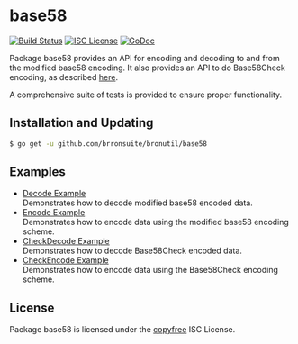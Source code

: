 base58
==========

[![Build Status](http://img.shields.io/travis/brronsuite/bronutil.svg)](https://travis-ci.org/brronsuite/bronutil)
[![ISC License](http://img.shields.io/badge/license-ISC-blue.svg)](http://copyfree.org)
[![GoDoc](https://img.shields.io/badge/godoc-reference-blue.svg)](http://godoc.org/github.com/brronsuite/bronutil/base58)

Package base58 provides an API for encoding and decoding to and from the
modified base58 encoding.  It also provides an API to do Base58Check encoding,
as described [here](https://en.bitcoin.it/wiki/Base58Check_encoding).

A comprehensive suite of tests is provided to ensure proper functionality.

## Installation and Updating

```bash
$ go get -u github.com/brronsuite/bronutil/base58
```

## Examples

* [Decode Example](http://godoc.org/github.com/brronsuite/bronutil/base58#example-Decode)  
  Demonstrates how to decode modified base58 encoded data.
* [Encode Example](http://godoc.org/github.com/brronsuite/bronutil/base58#example-Encode)  
  Demonstrates how to encode data using the modified base58 encoding scheme.
* [CheckDecode Example](http://godoc.org/github.com/brronsuite/bronutil/base58#example-CheckDecode)  
  Demonstrates how to decode Base58Check encoded data.
* [CheckEncode Example](http://godoc.org/github.com/brronsuite/bronutil/base58#example-CheckEncode)  
  Demonstrates how to encode data using the Base58Check encoding scheme.

## License

Package base58 is licensed under the [copyfree](http://copyfree.org) ISC
License.
